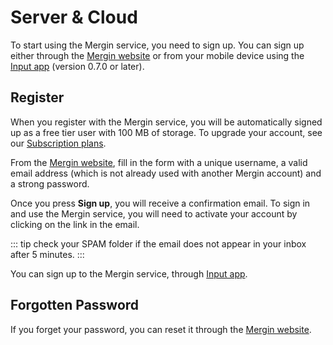 #  Server & Cloud

To start using the Mergin service, you need to sign up. You can sign up either through the [Mergin website](https://public.cloudmergin.com/) or from your mobile device using the [Input app](https://inputapp.io/en/) (version 0.7.0 or later).

## Register

When you register with the Mergin service, you will be automatically signed up as a free tier user with 100 MB of storage. To upgrade your account, see our [Subscription plans](https://public.cloudmergin.com/pricing).

From the [Mergin website](https://public.cloudmergin.com/), fill in the form with a unique username, a valid email address (which is not already used with another Mergin account) and a strong password.

Once you press **Sign up**, you will receive a confirmation email. To sign in and use the Mergin service, you will need to activate your account by clicking on the link in the email.

::: tip
check your SPAM folder if the email does not appear in your inbox after 5 minutes.
:::

You can sign up to the Mergin service, through [Input app](../mobile/README.md).

## Forgotten Password

If you forget your password, you can reset it through the [Mergin website](https://public.cloudmergin.com/login/reset).
